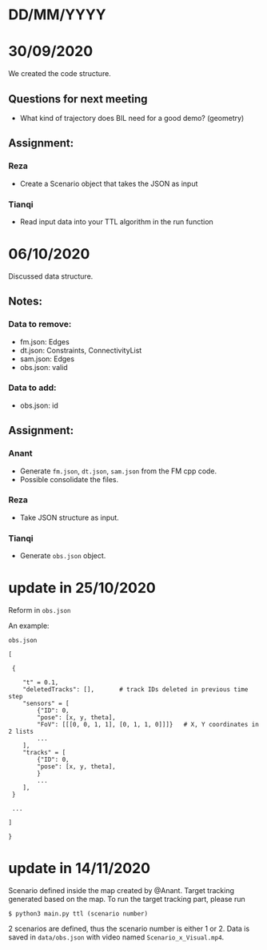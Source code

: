 # DD/MM/YYYY
# 30/09/2020

We created the code structure.

## Questions for next meeting
* What kind of trajectory does BIL need for a good demo? (geometry)

## Assignment:
### Reza
* Create a Scenario object that takes the JSON as input
### Tianqi
* Read input data into your TTL algorithm in the run function

# 06/10/2020

Discussed data structure.

## Notes:
### Data to remove:
* fm.json: Edges
* dt.json: Constraints, ConnectivityList
* sam.json: Edges
* obs.json: valid

### Data to add:
* obs.json: id

## Assignment:
### Anant
* Generate `fm.json`, `dt.json`, `sam.json` from the FM cpp code.
* Possible consolidate the files.
### Reza
* Take JSON structure as input.
### Tianqi
* Generate `obs.json` object.

# update in 25/10/2020

Reform in `obs.json`

An example: 

```
obs.json

[

 {

    "t" = 0.1,
    "deletedTracks": [],       # track IDs deleted in previous time step
    "sensors" = [
        {"ID": 0,
        "pose": [x, y, theta],
        "FoV": [[[0, 0, 1, 1], [0, 1, 1, 0]]]}   # X, Y coordinates in 2 lists
        ...
    ],    
    "tracks" = [
        {"ID": 0,
        "pose": [x, y, theta],
        }
        ...
    ],
 }
 
 ...

]

}
```

# update in 14/11/2020

Scenario defined inside the map created by @Anant. Target tracking generated based on the
map. To run the target tracking part, please run 

```$ python3 main.py ttl (scenario number)```

2 scenarios are defined, thus the scenario number is either 1 or 2.
Data is saved in `data/obs.json` with video named `Scenario_x_Visual.mp4`.